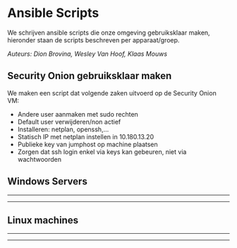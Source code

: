 # Ansible Scripts
We schrijven ansible scripts die onze omgeving gebruiksklaar maken, hieronder staan de scripts beschreven per apparaat/groep.

*Auteurs: Dion Brovina, Wesley Van Hoof, Klaas Mouws*

## Security Onion gebruiksklaar maken
We maken een script dat volgende zaken uitvoerd op de Security Onion VM:
- Andere user aanmaken met sudo rechten
- Default user verwijderen/non actief
- Installeren: netplan, openssh,...
- Statisch IP met netplan instellen in 10.180.13.20
- Publieke key van jumphost op machine plaatsen
- Zorgen dat ssh login enkel via keys kan gebeuren, niet via wachtwoorden

## Windows Servers
---
---


## Linux machines
---
---
